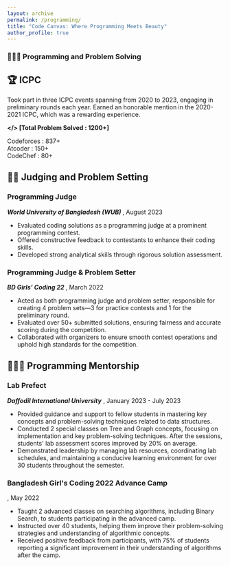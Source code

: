 ```yaml
---
layout: archive
permalink: /programming/
title: "Code Canvas: Where Programming Meets Beauty"
author_profile: true
---
```


<h3>👨🏻‍💻 Programming and Problem Solving</h3>

<h2>🏆 ICPC </h2>

Took part in three ICPC events spanning from 2020 to 2023, engaging in preliminary rounds each year. Earned an honorable mention in the 2020-2021 ICPC, which was a rewarding experience.


<b></> [Total Problem Solved : 1200+]</b>

Codeforces : 837+ <br>
Atcoder : 150+ <br>
CodeChef : 80+ <br>

<h2>🧑‍⚖️ Judging and Problem Setting </h2>
<h3>Programming Judge</h3>
<b><i> World University of Bangladesh (WUB) </i></b>, August 2023
<ul>
  <li>Evaluated coding solutions as a programming judge at a prominent programming contest.</li>
  <li>Offered constructive feedback to contestants to enhance their coding skills.</li>
  <li>Developed strong analytical skills through rigorous solution assessment.</li>

</ul>

<h3>Programming Judge & Problem Setter</h3>
<b><i> BD Girls’ Coding 22 </i></b> 
, March 2022
<ul>
  <li>Acted as both programming judge and problem setter, responsible for creating 4 problem sets—3 for practice contests and 1 for the preliminary round.</li>
  <li>Evaluated over 50+ submitted solutions, ensuring fairness and accurate scoring during the competition.</li>
  <li>Collaborated with organizers to ensure smooth contest operations and uphold high standards for the competition.
</li>

</ul>

<h2>👨🏻‍🏫 Programming Mentorship</h2>
<h3>Lab Prefect</h3>
<b><i>Daffodil International University</i></b>
, January 2023 - July 2023
<ul>
  <li>Provided guidance and support to fellow students in mastering key concepts and problem-solving techniques related
to data structures.</li>
  <li>Conducted 2 special classes on Tree and Graph concepts, focusing on implementation and key problem-solving techniques. After the sessions, students' lab assessment scores improved by 20% on average.
</li>
  <li>Demonstrated leadership by managing lab resources, coordinating lab schedules, and maintaining a conducive learning environment for over 30 students throughout the semester.</li>
</ul>

<h3> Bangladesh Girl's Coding 2022 Advance Camp </h3>
, May 2022

<ul>
  <li>Taught 2 advanced classes on searching algorithms, including Binary Search, to students participating in the advanced camp.</li>
  <li>Instructed over 40 students, helping them improve their problem-solving strategies and understanding of algorithmic concepts.</li>
  <li>Received positive feedback from participants, with 75% of students reporting a significant improvement in their understanding of algorithms after the camp.</li>

</ul>
